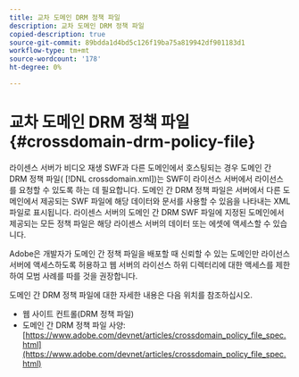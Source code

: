 ```yaml
---
title: 교차 도메인 DRM 정책 파일
description: 교차 도메인 DRM 정책 파일
copied-description: true
source-git-commit: 89bdda1d4bd5c126f19ba75a819942df901183d1
workflow-type: tm+mt
source-wordcount: '178'
ht-degree: 0%

---
```



# 교차 도메인 DRM 정책 파일 {#crossdomain-drm-policy-file}

라이센스 서버가 비디오 재생 SWF과 다른 도메인에서 호스팅되는 경우 도메인 간 DRM 정책 파일( [!DNL crossdomain.xml])는 SWF이 라이선스 서버에서 라이선스를 요청할 수 있도록 하는 데 필요합니다. 도메인 간 DRM 정책 파일은 서버에서 다른 도메인에서 제공되는 SWF 파일에 해당 데이터와 문서를 사용할 수 있음을 나타내는 XML 파일로 표시됩니다. 라이센스 서버의 도메인 간 DRM SWF 파일에 지정된 도메인에서 제공되는 모든 정책 파일은 해당 라이센스 서버의 데이터 또는 에셋에 액세스할 수 있습니다.

Adobe은 개발자가 도메인 간 정책 파일을 배포할 때 신뢰할 수 있는 도메인만 라이선스 서버에 액세스하도록 허용하고 웹 서버의 라이선스 하위 디렉터리에 대한 액세스를 제한하여 모범 사례를 따를 것을 권장합니다.

도메인 간 DRM 정책 파일에 대한 자세한 내용은 다음 위치를 참조하십시오.

* 웹 사이트 컨트롤(DRM 정책 파일)
* 도메인 간 DRM 정책 파일 사양: [https://www.adobe.com/devnet/articles/crossdomain_policy_file_spec.html](https://www.adobe.com/devnet/articles/crossdomain_policy_file_spec.html)

